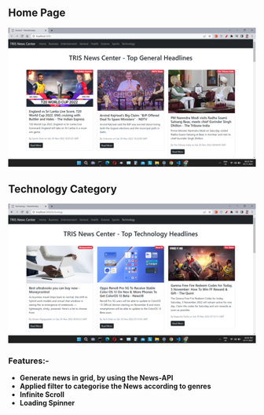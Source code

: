 ## Home Page

![home page](https://raw.githubusercontent.com/itsrahulhere/News/main/src/images/home.png)

## Technology Category

![tech category](https://raw.githubusercontent.com/itsrahulhere/News/main/src/images/tech-category.png)


### Features:-
- <b>Generate news in grid, by using the News-API</b>
- <b>Applied filter to categorise the News according to genres</b>
- <b>Infinite  Scroll</b>
- <b>Loading Spinner</b>
